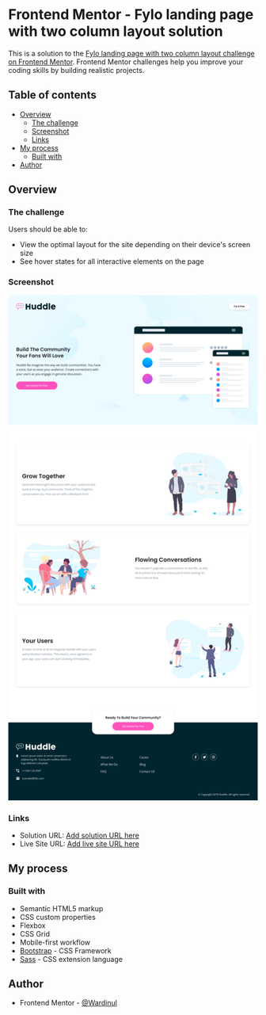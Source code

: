 # Frontend Mentor - Fylo landing page with two column layout solution

This is a solution to the [Fylo landing page with two column layout challenge on Frontend Mentor](https://www.frontendmentor.io/challenges/fylo-landing-page-with-two-column-layout-5ca5ef041e82137ec91a50f5). Frontend Mentor challenges help you improve your coding skills by building realistic projects. 

## Table of contents

- [Overview](#overview)
  - [The challenge](#the-challenge)
  - [Screenshot](#screenshot)
  - [Links](#links)
- [My process](#my-process)
  - [Built with](#built-with)
- [Author](#author)

## Overview

### The challenge

Users should be able to:

- View the optimal layout for the site depending on their device's screen size
- See hover states for all interactive elements on the page

### Screenshot

![](images/screenshot.png)

### Links

- Solution URL: [Add solution URL here](https://github.com/Wardinul/Huddle-landing-page-with-altern-distating-feature-blocks)
- Live Site URL: [Add live site URL here](https://wardinul.github.io/Huddle-landing-page-with-altern-distating-feature-blocks/dist/)

## My process

### Built with

- Semantic HTML5 markup
- CSS custom properties
- Flexbox
- CSS Grid
- Mobile-first workflow
- [Bootstrap](https://getbootstrap.com/) - CSS Framework
- [Sass](https://sass-lang.com/) - CSS extension language

## Author

- Frontend Mentor - [@Wardinul](https://www.frontendmentor.io/profile/Wardinul)

